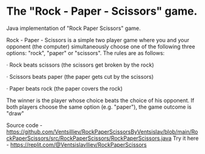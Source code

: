 # The "Rock - Paper - Scissors" game.
Java implementation of "Rock Paper Scissors" game.

Rock - Paper - Scissors is a simple two player game where you and your opponent (the computer) simultaneously choose one of the following three options: "rock", "paper" or "scissors". The rules are as follows:

· Rock beats scissors (the scissors get broken by the rock)

· Scissors beats paper (the paper gets cut by the scissors)

· Paper beats rock (the paper covers the rock)

The winner is the player whose choice beats the choice of his opponent. If both players choose the same option (e.g. "paper"), the game outcome is "draw"

Source code - https://github.com/VentsiIliev/RockPaperScissorsByVentsislav/blob/main/RockPaperScissors/src/RockPaperScissors/RockPaperScissors.java
Try it here - https://replit.com/@VentsislavIliev/RockPaperScissors

